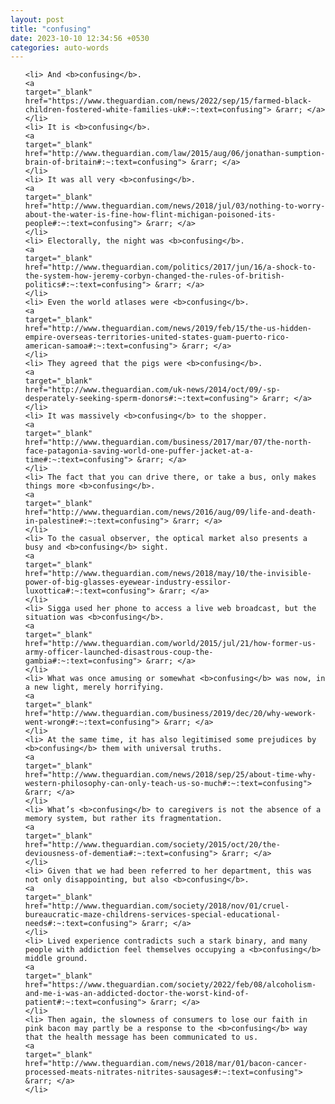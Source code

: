 ```yaml
---
layout: post
title: "confusing"
date: 2023-10-10 12:34:56 +0530
categories: auto-words
---
```

<ol>

    <li> And <b>confusing</b>.
    <a 
    target="_blank" 
    href="https://www.theguardian.com/news/2022/sep/15/farmed-black-children-fostered-white-families-uk#:~:text=confusing"> &rarr; </a>
    </li>
    <li> It is <b>confusing</b>.
    <a 
    target="_blank" 
    href="http://www.theguardian.com/law/2015/aug/06/jonathan-sumption-brain-of-britain#:~:text=confusing"> &rarr; </a>
    </li>
    <li> It was all very <b>confusing</b>.
    <a 
    target="_blank" 
    href="http://www.theguardian.com/news/2018/jul/03/nothing-to-worry-about-the-water-is-fine-how-flint-michigan-poisoned-its-people#:~:text=confusing"> &rarr; </a>
    </li>
    <li> Electorally, the night was <b>confusing</b>.
    <a 
    target="_blank" 
    href="http://www.theguardian.com/politics/2017/jun/16/a-shock-to-the-system-how-jeremy-corbyn-changed-the-rules-of-british-politics#:~:text=confusing"> &rarr; </a>
    </li>
    <li> Even the world atlases were <b>confusing</b>.
    <a 
    target="_blank" 
    href="http://www.theguardian.com/news/2019/feb/15/the-us-hidden-empire-overseas-territories-united-states-guam-puerto-rico-american-samoa#:~:text=confusing"> &rarr; </a>
    </li>
    <li> They agreed that the pigs were <b>confusing</b>.
    <a 
    target="_blank" 
    href="http://www.theguardian.com/uk-news/2014/oct/09/-sp-desperately-seeking-sperm-donors#:~:text=confusing"> &rarr; </a>
    </li>
    <li> It was massively <b>confusing</b> to the shopper.
    <a 
    target="_blank" 
    href="http://www.theguardian.com/business/2017/mar/07/the-north-face-patagonia-saving-world-one-puffer-jacket-at-a-time#:~:text=confusing"> &rarr; </a>
    </li>
    <li> The fact that you can drive there, or take a bus, only makes things more <b>confusing</b>.
    <a 
    target="_blank" 
    href="http://www.theguardian.com/news/2016/aug/09/life-and-death-in-palestine#:~:text=confusing"> &rarr; </a>
    </li>
    <li> To the casual observer, the optical market also presents a busy and <b>confusing</b> sight.
    <a 
    target="_blank" 
    href="http://www.theguardian.com/news/2018/may/10/the-invisible-power-of-big-glasses-eyewear-industry-essilor-luxottica#:~:text=confusing"> &rarr; </a>
    </li>
    <li> Sigga used her phone to access a live web broadcast, but the situation was <b>confusing</b>.
    <a 
    target="_blank" 
    href="http://www.theguardian.com/world/2015/jul/21/how-former-us-army-officer-launched-disastrous-coup-the-gambia#:~:text=confusing"> &rarr; </a>
    </li>
    <li> What was once amusing or somewhat <b>confusing</b> was now, in a new light, merely horrifying.
    <a 
    target="_blank" 
    href="http://www.theguardian.com/business/2019/dec/20/why-wework-went-wrong#:~:text=confusing"> &rarr; </a>
    </li>
    <li> At the same time, it has also legitimised some prejudices by <b>confusing</b> them with universal truths.
    <a 
    target="_blank" 
    href="http://www.theguardian.com/news/2018/sep/25/about-time-why-western-philosophy-can-only-teach-us-so-much#:~:text=confusing"> &rarr; </a>
    </li>
    <li> What’s <b>confusing</b> to caregivers is not the absence of a memory system, but rather its fragmentation.
    <a 
    target="_blank" 
    href="http://www.theguardian.com/society/2015/oct/20/the-deviousness-of-dementia#:~:text=confusing"> &rarr; </a>
    </li>
    <li> Given that we had been referred to her department, this was not only disappointing, but also <b>confusing</b>.
    <a 
    target="_blank" 
    href="http://www.theguardian.com/society/2018/nov/01/cruel-bureaucratic-maze-childrens-services-special-educational-needs#:~:text=confusing"> &rarr; </a>
    </li>
    <li> Lived experience contradicts such a stark binary, and many people with addiction feel themselves occupying a <b>confusing</b> middle ground.
    <a 
    target="_blank" 
    href="https://www.theguardian.com/society/2022/feb/08/alcoholism-and-me-i-was-an-addicted-doctor-the-worst-kind-of-patient#:~:text=confusing"> &rarr; </a>
    </li>
    <li> Then again, the slowness of consumers to lose our faith in pink bacon may partly be a response to the <b>confusing</b> way that the health message has been communicated to us.
    <a 
    target="_blank" 
    href="http://www.theguardian.com/news/2018/mar/01/bacon-cancer-processed-meats-nitrates-nitrites-sausages#:~:text=confusing"> &rarr; </a>
    </li>
